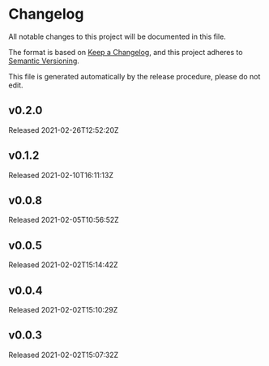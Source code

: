 # Changelog

All notable changes to this project will be documented in this file.

The format is based on [Keep a Changelog](https://keepachangelog.com/en/1.0.0/),
and this project adheres to [Semantic Versioning](https://semver.org/spec/v2.0.0.html).

This file is generated automatically by the release procedure, please do not edit.


## v0.2.0

Released 2021-02-26T12:52:20Z


## v0.1.2

Released 2021-02-10T16:11:13Z


## v0.0.8

Released 2021-02-05T10:56:52Z


## v0.0.5

Released 2021-02-02T15:14:42Z


## v0.0.4

Released 2021-02-02T15:10:29Z


## v0.0.3

Released 2021-02-02T15:07:32Z
